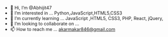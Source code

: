 - 👋 Hi, I’m @Abhijit47
- 👀 I’m interested in ... Python,JavaScript,HTML5,CSS3
- 🌱 I’m currently learning ... JavaScript ,HTML5, CSS3, PHP, React, jQuery,
- 💞️ I’m looking to collaborate on ... 
- 📫 How to reach me ... akarmakar846@gmail.com

<!---
Abhijit47/Abhijit47 is a ✨ special ✨ repository because its `README.md` (this file) appears on your GitHub profile.
You can click the Preview link to take a look at your changes.
--->
